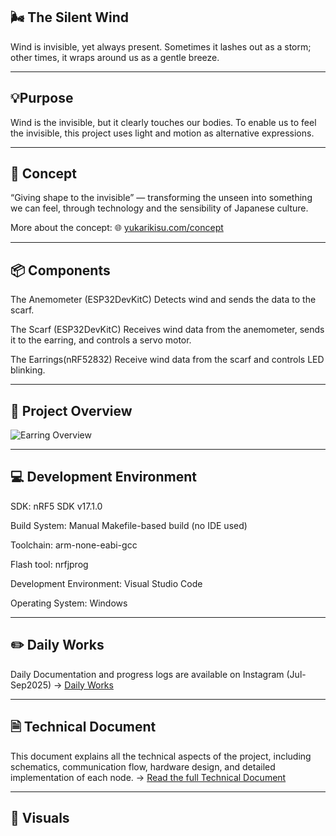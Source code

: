 🌬 The Silent Wind 
---

 Wind is invisible, yet always present. Sometimes it lashes out as a storm; other times, it wraps around us as a gentle breeze.

---
💡Purpose
--

Wind is the invisible, but it clearly touches our bodies. To enable us to feel the invisible, this project uses light and motion as alternative expressions.

---

🎨 Concept
--

“Giving shape to the invisible” — transforming the unseen into something we can feel, through technology and the sensibility of Japanese culture.

More about the concept: 🌐 [yukarikisu.com/concept](https://yukarikisu.com/en/concept.html)

---

📦 Components
--

The Anemometer (ESP32DevKitC)
Detects wind and sends the data to the scarf.

The Scarf (ESP32DevKitC)
Receives wind data from the anemometer, sends it to the earring, and controls a servo motor.

The Earrings(nRF52832)
Receive wind data from the scarf and controls LED blinking.

---

🚀 Project Overview
--

![Earring Overview](https://yukarikisu.com/docs/work1/img/SystemArchitecture.jpg)

---

💻 Development Environment
--


SDK: nRF5 SDK v17.1.0

Build System: Manual Makefile-based build (no IDE used)

Toolchain: arm-none-eabi-gcc

Flash tool: nrfjprog

Development Environment: Visual Studio Code

Operating System: Windows

---

✏️ Daily Works
--

Daily Documentation and progress logs are available on Instagram  (Jul-Sep2025) → [Daily Works](https://www.instagram.com/yukari.kisu)

---

🗎 Technical Document
--

This document explains all the technical aspects of the project, including schematics, communication flow, hardware design, and detailed implementation of each node.
-> [Read the full Technical Document](http://www.yukarikisu.com/docs/work1/index1.html)

---

🎥 Visuals
--

